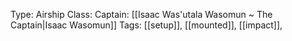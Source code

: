 Type: Airship
Class: 
Captain: [[Isaac Was'utala Wasomun ~ The Captain|Isaac Wasomun]]
Tags: [[setup]], [[mounted]], [[impact]], 